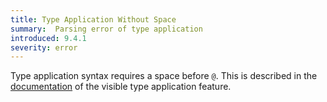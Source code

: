 ```yaml
---
title: Type Application Without Space
summary:  Parsing error of type application
introduced: 9.4.1
severity: error
---
```



Type application syntax requires a space before `@`. This is described in the [documentation](https://ghc.gitlab.haskell.org/ghc/doc/users_guide/exts/type_applications.html#visible-type-application) of the visible type application feature.